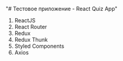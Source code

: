 "# Тестовое приложение - React Quiz App"

1) ReactJS
2) React Router
3) Redux
4) Redux Thunk
5) Styled Components
6) Axios
